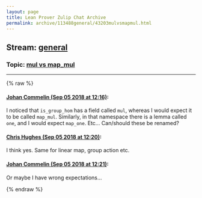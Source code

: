 ```yaml
---
layout: page
title: Lean Prover Zulip Chat Archive 
permalink: archive/113488general/43203mulvsmapmul.html
---
```


## Stream: [general](index.html)
### Topic: [mul vs map_mul](43203mulvsmapmul.html)

---


{% raw %}
#### [ Johan Commelin (Sep 05 2018 at 12:16)](https://leanprover.zulipchat.com/#narrow/stream/113488-general/topic/mul%20vs%20map_mul/near/133366536):
I noticed that `is_group_hom` has a field called `mul`, whereas I would expect it to be called `map_mul`. Similarly, in that namespace there is a lemma called `one`, and I would expect `map_one`. Etc...
Can/should these be renamed?

#### [ Chris Hughes (Sep 05 2018 at 12:20)](https://leanprover.zulipchat.com/#narrow/stream/113488-general/topic/mul%20vs%20map_mul/near/133366679):
I think yes. Same for linear map, group action etc.

#### [ Johan Commelin (Sep 05 2018 at 12:21)](https://leanprover.zulipchat.com/#narrow/stream/113488-general/topic/mul%20vs%20map_mul/near/133366690):
Or maybe I have wrong expectations...


{% endraw %}

